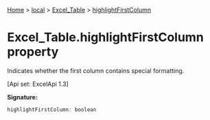 [Home](./index) &gt; [local](local.md) &gt; [Excel\_Table](local.excel_table.md) &gt; [highlightFirstColumn](local.excel_table.highlightfirstcolumn.md)

# Excel\_Table.highlightFirstColumn property

Indicates whether the first column contains special formatting. 

 \[Api set: ExcelApi 1.3\]

**Signature:**
```javascript
highlightFirstColumn: boolean
```
